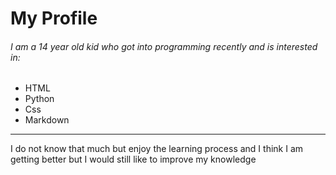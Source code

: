 # My Profile
###### I am a 14 year old kid who got into programming recently and is interested in:
- HTML
- Python
- Css
- Markdown
***
I do not know that much but enjoy the learning process and I think I am getting better
but I would still like to improve my knowledge
